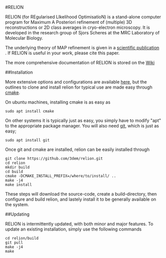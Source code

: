 

#RELION


RELION (for REgularised LIkelihood OptimisatioN) is a stand-alone computer 
program for Maximum A Posteriori refinement of (multiple) 3D reconstructions 
or 2D class averages in cryo-electron microscopy. It is developed in the 
research group of Sjors Scheres at the MRC Laboratory of Molecular Biology. 

The underlying theory of MAP refinement is given in a [scientific publication](https://www.ncbi.nlm.nih.gov/pubmed/22100448)
. If RELION is useful in your work, please cite this paper. 


The more comprehensive documentation of RELION is stored on the [Wiki](http://www2.mrc-lmb.cam.ac.uk/relion)

##Installation


More extensive options and configurations are available 
[here](http://www2.mrc-lmb.cam.ac.uk/relion/index.php/Download_%26_install),
but the outlines to clone and install relion for typical use are made easy 
through [cmake](https://en.wikipedia.org/wiki/CMake).

On ubuntu machines, installing cmake is as easy as 

```
sudo apt install cmake
```

On other systems it is typically just as easy, you simply have to modify "apt" to
the appropriate package manager. You will also need [git](https://en.wikipedia.org/wiki/Git), which is just as easy;

```
sudo apt install git
```


Once git and cmake are installed, relion can be easily installed through
```
git clone https://github.com/3dem/relion.git
cd relion
mkdir build
cd build
cmake -DCMAKE_INSTALL_PREFIX=/where/to/install/ ..
make -j4
make install
```

These steps will download the source-code, create a build-directory, 
then configure and build relion, and lastely install it to be generally
available on the system.


##Updating 


RELION is intermittently updated, with both minor and major features.
To update an existing installation, simply use the following commands

```
cd relion/build
git pull
make -j4
make

```
